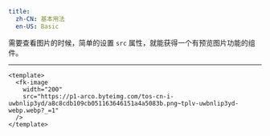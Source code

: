 ```yaml
title:
  zh-CN: 基本用法
  en-US: Basic
```


需要查看图片的时候，简单的设置 `src` 属性，就能获得一个有预览图片功能的组件。

---


```vue { "component": true } 
<template>
  <fk-image
    width="200"
    src="https://p1-arco.byteimg.com/tos-cn-i-uwbnlip3yd/a8c8cdb109cb051163646151a4a5083b.png~tplv-uwbnlip3yd-webp.webp?_=1"
  />
</template>
```
